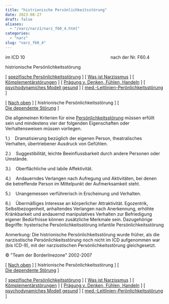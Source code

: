 ```yaml
---
title: "histrionische Persönlichkeitsstörung"
date: 2023-08-27
draft: false
aliases:
  - "/narz/narz1/narz_f60_4.html"
categories:
  - "narz"
slug: "narz_f60_4"
---
```


im ICD
10                                                                    
nach der Nr. F60.4

histrionische Persönlichkeitsstörung

[ [spezifische Persönlichkeitsstörung](../../persstoerung/spezifische_f60/spezifische_f60.html) ] [ [Was ist Narzissmus](../../narz/narz1.html) ] [ [Kömplementärstörungen](../../kompstoerung/komplimentaerstoerungen.htm) ] [ [Prägung v. Denken, Fühlen, Handeln](../../vergang_gegenw_zukunf/die_vergangenheit_bestimmt_die_g.htm) ] [ [psychodynamiches Modell gesund](../../ich/psychodynamisches_modell-normal.htm) ] [ [med.-Leitlinien-Perönlichkeitsstörung](../../persstoerung/med-leitlinien-ps.pdf) ]

[ [Nach oben](../../kompstoerung/komplimentaerstoerungen.htm) ] [ histrionische Persönlichkeitsstörung ] [ [Die dependente Störung](../../kompstoerung/dependente_stoerung.htm) ]

Die allgemeinen Kriterien für eine [Persönlichkeitsstörung](https://blz.borderliner.ch/persstoerung/persstoerung1.html) müssen erfüllt
sein und mindestens vier der folgenden Eigenschaften oder Verhaltensweisen müssen
vorliegen.

1.)    Dramatisierung bezüglich der eigenen Person, theatralisches Verhalten, übertriebener
Ausdruck von Gefühlen.

2.)    Suggestibilität, leichte
Beeinflussbarkeit durch andere Personen oder Umstände.

3.)    Oberflächliche und labile Affektivität.

4.)    Andauerndes Verlangen nach Aufregung und Aktivitäten, bei denen die betreffende Person im Mittelpunkt der
Aufmerksamkeit steht.

5.)    Unangemessen verführerisch in Erscheinung und Verhalten.

6.)    Übermäßiges Interesse an körperlicher Attraktivität. Egozentrik, Selbstbezogenheit, anhaltendes Verlangen nach Anerkennung, erhöhte Kränkbarkeit
und andauernd manipulatives Verhalten zur Befriedigung eigener Bedürfnisse können zusätzliche Merkmale sein. Dazugehörige Begriffe: hysterische Persönlichkeitsstörung infantile Persönlichkeitsstörung

Anmerkung: Die histrionische
Persönlichkeitsstörung wurde früher, als die narzisstische
Persönlichkeitsstörung noch nicht im ICD aufgenommen war (bis ICD-9), mit der
narzisstischen Persönlichkeitsstörung gleichgesetzt.

© "Team der Borderlinezone" 2002-2007

[ [Nach oben](../../kompstoerung/komplimentaerstoerungen.htm) ] [ histrionische Persönlichkeitsstörung ] [ [Die dependente Störung](../../kompstoerung/dependente_stoerung.htm) ]

[ [spezifische Persönlichkeitsstörung](../../persstoerung/spezifische_f60/spezifische_f60.html) ] [ [Was ist Narzissmus](../../narz/narz1.html) ] [ [Kömplementärstörungen](../../kompstoerung/komplimentaerstoerungen.htm) ] [ [Prägung v. Denken, Fühlen, Handeln](../../vergang_gegenw_zukunf/die_vergangenheit_bestimmt_die_g.htm) ] [ [psychodynamiches Modell gesund](../../ich/psychodynamisches_modell-normal.htm) ] [ [med.-Leitlinien-Perönlichkeitsstörung](../../persstoerung/med-leitlinien-ps.pdf) ]